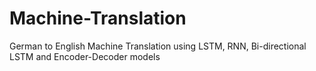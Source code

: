 # Machine-Translation
German to English Machine Translation using LSTM, RNN, Bi-directional LSTM and Encoder-Decoder models
